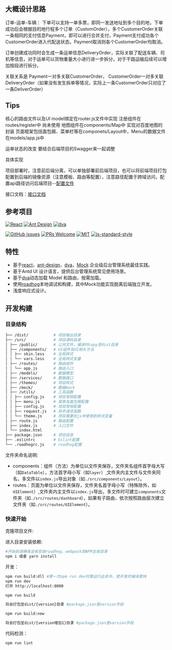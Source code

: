 
## 大概设计思路
订单-运单-车辆：
下单可以支持一单多票，即同一发送地址到多个目的地，下单成功后会根据目的地行程多个订单（CustomOrder），多个CustomerOrder关联一条相同的支付信息Payment，即可以进行合并支付，Payment支付成功各个CustomerOrder进入代配送状态。Payment取消则各个CustomerOrder均取消。

订单创建成功同时会生成一条运单信息DeliveryOrder，实际关联了配送车辆、司机等信息，对于运单可以货物重量大小进行进一步拆分，对于干路运输后续可以增加按段进行拆分。

关联关系是 Payment一对多关联CustomerOrder， CustomerOrder一对多关联DeliveryOrder（如果没有发生拆单等情况，实际上一条CustomerOrder只对应了一条DeliverOrder）

## Tips
核心的路由文件以及UI model绑定在router.js文件中实现
注册组件在routes/register中 尚未使用
地图组件在components/Map中 实现对百度地图的封装
页面框架包括面包屑、菜单栏等在componets/Layout中，Menu的数据文件在models/app.js中

运单状态的改变 要结合后端项目的Swagger来一起调整


具体实现

项目部署时，注意前后端分离，可以单独部署前后端项目，也可以将前端项目打包配置到后端的镜像资源（注意模板、路由等配置），注意路径配置于跨域访问，配置api路径访问后端项目--[配置文件](https://github.com/WaylonSong/tms/blob/master/src/utils/config.js)

接口文档：[接口文档](https://github.com/WaylonSong/tms/blob/master/%E6%96%87%E6%A1%A3%E6%8E%A5%E5%8F%A3%E8%AF%B4%E6%98%8E.txt)

## 参考项目
[![React](https://img.shields.io/badge/react-^15.6.1-brightgreen.svg?style=flat-square)](https://github.com/facebook/react)
[![Ant Design](https://img.shields.io/badge/ant--design-^2.11.2-yellowgreen.svg?style=flat-square)](https://github.com/ant-design/ant-design)
[![dva](https://img.shields.io/badge/dva-^2.0.1-orange.svg?style=flat-square)](https://github.com/dvajs/dva)

[![GitHub issues](https://img.shields.io/github/issues/zuiidea/antd-admin.svg?style=flat-square)](https://github.com/zuiidea/antd-admin)
[![PRs Welcome](https://img.shields.io/badge/PRs-welcome-brightgreen.svg?style=flat-square)](https://github.com/zuiidea/antd-admin/pulls)
[![MIT](https://img.shields.io/dub/l/vibe-d.svg?style=flat-square)](http://opensource.org/licenses/MIT)
[![js-standard-style](https://img.shields.io/badge/code%20style-standard-brightgreen.svg)](http://standardjs.com)

## 特性

-   基于[react](https://github.com/facebook/react)，[ant-design](https://github.com/ant-design/ant-design)，[dva](https://github.com/dvajs/dva)，[Mock](https://github.com/nuysoft/Mock) 企业级后台管理系统最佳实践。
-   基于Antd UI 设计语言，提供后台管理系统常见使用场景。
-   基于[dva](https://github.com/dvajs/dva)动态加载 Model 和路由，按需加载。
-   使用[roadhog](https://github.com/sorrycc/roadhog)本地调试和构建，其中Mock功能实现脱离后端独立开发。
-   浅度响应式设计。


## 开发构建

### 目录结构

```bash
├── /dist/           # 项目输出目录
├── /src/            # 项目源码目录
│ ├── /public/       # 公共文件，编译时copy至dist目录
│ ├── /components/   # UI组件及UI相关方法
│ │ ├── skin.less    # 全局样式
│ │ └── vars.less    # 全局样式变量
│ ├── /routes/       # 路由组件
│ │ └── app.js       # 路由入口
│ ├── /models/       # 数据模型
│ ├── /services/     # 数据接口
│ ├── /themes/       # 项目样式
│ ├── /mock/         # 数据mock
│ ├── /utils/        # 工具函数
│ │ ├── config.js    # 项目常规配置
│ │ ├── menu.js      # 菜单及面包屑配置
│ │ ├── config.js    # 项目常规配置
│ │ ├── request.js   # 异步请求函数
│ │ └── theme.js     # 项目需要在js中使用到样式变量
│ ├── route.js       # 路由配置
│ ├── index.js       # 入口文件
│ └── index.html     
├── package.json     # 项目信息
├── .eslintrc        # Eslint配置
└── .roadhogrc.js    # roadhog配置
```

文件夹命名说明:

-   components：组件（方法）为单位以文件夹保存，文件夹名组件首字母大写（如`DataTable`），方法首字母小写（如`layer`）,文件夹内主文件与文件夹同名，多文件以`index.js`导出对象（如`./src/components/Layout`）。
-   routes：页面为单位以文件夹保存，文件夹名首字母小写（特殊除外，如`UIElement`）,文件夹内主文件以`index.js`导出，多文件时可建立`components`文件夹（如`./src/routes/dashboard`），如果有子路由，依次按照路由层次建立文件夹（如`./src/routes/UIElement`）。

### 快速开始

克隆项目文件:

进入目录安装依赖:

```bash
#开始前请确保没有安装roadhog、webpack到NPM全局目录
npm i 或者 yarn install
```

开发：

```bash
npm run build:dll #第一次npm run dev时需运行此命令，使开发时编译更快
npm run dev
打开 http://localhost:8000
```


```bash
npm run build

将会打包至dist/{version}目录 #package.json里version字段

npm run build:new

将会打包至dist/{version增加1}目录 #package.json里version字段
```

代码检测：

```bash
npm run lint
```
